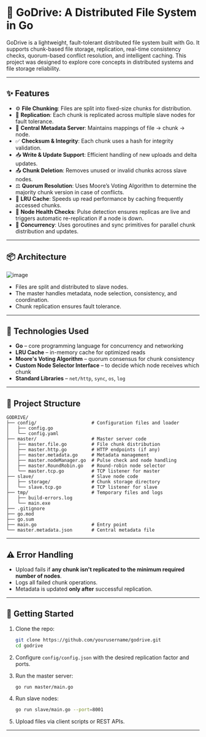 # 🚀 GoDrive: A Distributed File System in Go

GoDrive is a lightweight, fault-tolerant distributed file system built with Go. It supports chunk-based file storage, replication, real-time consistency checks, quorum-based conflict resolution, and intelligent caching. This project was designed to explore core concepts in distributed systems and file storage reliability.

---

## ✨ Features

- ⚙️ **File Chunking**: Files are split into fixed-size chunks for distribution.
- 🔁 **Replication**: Each chunk is replicated across multiple slave nodes for fault tolerance.
- 🧠 **Central Metadata Server**: Maintains mappings of file -> chunk -> node.
- ✅ **Checksum & Integrity**: Each chunk uses a hash for integrity validation.
- 📥 **Write & Update Support**: Efficient handling of new uploads and delta updates.
- 📤 **Chunk Deletion**: Removes unused or invalid chunks across slave nodes.
- ⚖️ **Quorum Resolution**: Uses Moore’s Voting Algorithm to determine the majority chunk version in case of conflicts.
- 🧊 **LRU Cache**: Speeds up read performance by caching frequently accessed chunks.
- 💓 **Node Health Checks**: Pulse detection ensures replicas are live and triggers automatic re-replication if a node is down.
- 🧵 **Concurrency**: Uses goroutines and sync primitives for parallel chunk distribution and updates.

---

## 📦 Architecture

![image](https://github.com/user-attachments/assets/0f244ec2-4f27-4efd-bbc6-7a9ec5e10320)

- Files are split and distributed to slave nodes.
- The master handles metadata, node selection, consistency, and coordination.
- Chunk replication ensures fault tolerance.

---

## 🧠 Technologies Used

- **Go** – core programming language for concurrency and networking
- **LRU Cache** – in-memory cache for optimized reads
- **Moore's Voting Algorithm** – quorum consensus for chunk consistency
- **Custom Node Selector Interface** – to decide which node receives which chunk
- **Standard Libraries** – `net/http`, `sync`, `os`, `log`

---

## 📁 Project Structure

```
GODRIVE/
├── config/                    # Configuration files and loader
│   ├── config.go
│   └── config.yaml
├── master/                    # Master server code
│   ├── master.file.go         # File chunk distribution
│   ├── master.http.go         # HTTP endpoints (if any)
│   ├── master.metadata.go     # Metadata management
│   ├── master.nodeManager.go  # Pulse check and node handling
│   ├── master.RoundRobin.go   # Round-robin node selector
│   └── master.tcp.go          # TCP listener for master
├── slave/                     # Slave node code
│   ├── storage/               # Chunk storage directory
│   └── slave.tcp.go           # TCP listener for slave
├── tmp/                       # Temporary files and logs
│   ├── build-errors.log
│   └── main.exe
├── .gitignore
├── go.mod
├── go.sum
├── main.go                    # Entry point
└── master.metadata.json       # Central metadata file
```

---

## ⚠️ Error Handling

- Upload fails if **any chunk isn't replicated to the minimum required number of nodes**.
- Logs all failed chunk operations.
- Metadata is updated **only after** successful replication.

---

## 🏁 Getting Started

1. Clone the repo:
   ```bash
   git clone https://github.com/yourusername/godrive.git
   cd godrive
   ```

2. Configure `config/config.json` with the desired replication factor and ports.

3. Run the master server:
   ```bash
   go run master/main.go
   ```

4. Run slave nodes:
   ```bash
   go run slave/main.go --port=8001
   ```

5. Upload files via client scripts or REST APIs.

---
